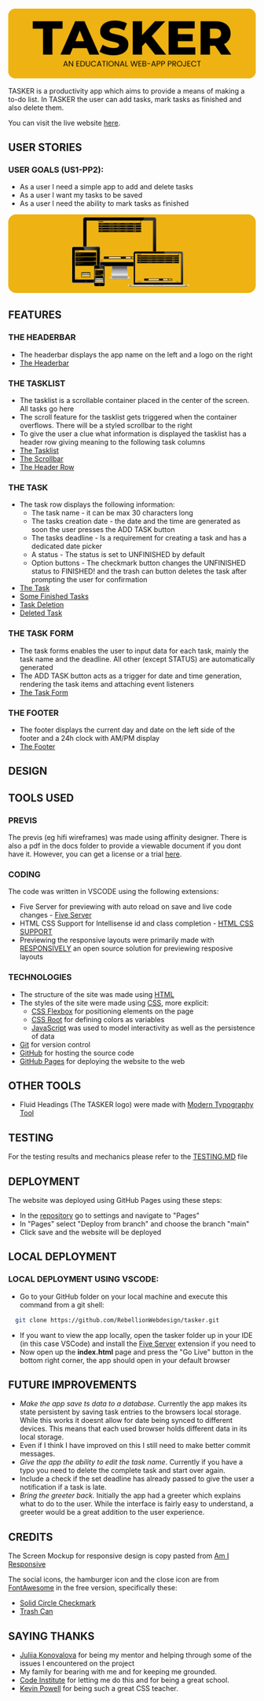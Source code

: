 ![readme header image](docs/readme-images/tasker-readme-header.png)

TASKER is a productivity app which aims to provide a means of making a to-do list. In TASKER the user can add tasks, mark tasks as finished and also delete them.

You can visit the live website [here](https://rebellionwebdesign.github.io/tasker/).

## USER STORIES

### USER GOALS (US1-PP2):

- As a user I need a simple app to add and delete tasks
- As a user I want my tasks to be saved
- As a user I need the ability to mark tasks as finished

![Am I responsive result](docs/readme-images/tasker-amiresponsive.png)

## FEATURES

### THE HEADERBAR

- The headerbar displays the app name on the left and a logo on the right
- [The Headerbar](docs/readme-images/tasker-headerbar.png)

### THE TASKLIST

- The tasklist is a scrollable container placed in the center of the screen. All tasks go here
- The scroll feature for the tasklist gets triggered when the container overflows. There will be a styled scrollbar to the right
- To give the user a clue what information is displayed the tasklist has a header row giving meaning to the following task columns
- [The Tasklist](docs/readme-images/tasker-task-list.png)
- [The Scrollbar](docs/readme-images/tasker-task-list-scrollbar.png)
- [The Header Row](docs/readme-images/tasker-task-list-header-row.png)

### THE TASK

- The task row displays the following information:
  - The task name - it can be max 30 characters long
  - The tasks creation date - the date and the time are generated as soon the user presses the ADD TASK button
  - The tasks deadline - Is a requirement for creating a task and has a dedicated date picker
  - A status - The status is set to UNFINISHED by default
  - Option buttons - The checkmark button changes the UNFINISHED status to FINISHED! and the trash can button deletes the task after prompting the user for confirmation
- [The Task](docs/readme-images/tasker-task-list-task.png)
- [Some Finished Tasks](docs/readme-images/tasker-task-list-finished.png)
- [Task Deletion](docs/readme-images/tasker-task-list-delete.png)
- [Deleted Task](docs/readme-images/tasker-task-list-deleted.png)

### THE TASK FORM

- The task forms enables the user to input data for each task, mainly the task name and the deadline. All other (except STATUS) are automatically generated
- The ADD TASK button acts as a trigger for date and time generation, rendering the task items and attaching event listeners 
- [The Task Form](docs/readme-images/tasker-task-form.png)

### THE FOOTER

- The footer displays the current day and date on the left side of the footer and a 24h clock with AM/PM display
- [The Footer](docs/readme-images/tasker-footer.png)

## DESIGN

## TOOLS USED
### PREVIS

The previs (eg hifi wireframes) was made using affinity designer. There is also a pdf in the docs folder to provide a viewable document if you dont have it. However, you can get a license or a trial [here](https://affinity.serif.com/en/designer/).

### CODING

The code was written in VSCODE using the following extensions:

- Five Server for previewing with auto reload on save and live code changes - [Five Server](https://marketplace.visualstudio.com/items?itemName=yandeu.five-server)
- HTML CSS Support for Intellisense id and class completion - [HTML CSS SUPPORT](https://marketplace.visualstudio.com/items?itemName=ecmel.vscode-html-css)
- Previewing the responsive layouts were primarily made with [RESPONSIVELY](https://responsively.app/) an open source solution for previewing resposive layouts

### TECHNOLOGIES

- The structure of the site was made using [HTML](https://developer.mozilla.org/en-US/docs/Web/HTML?retiredLocale=de)
- The styles of the site were made using [CSS](https://developer.mozilla.org/en-US/docs/Web/CSS?retiredLocale=en), more explicit:
  - [CSS Flexbox](https://developer.mozilla.org/en-US/docs/Web/CSS/CSS_flexible_box_layout) for positioning elements on the page
  - [CSS Root](https://developer.mozilla.org/en-US/docs/Web/CSS/:root?retiredLocale=en) for defining colors as variables
  - [JavaScript](https://developer.mozilla.org/en-US/docs/Web/JavaScript?retiredLocale=de) was used to model interactivity as well as the persistence of data
- [Git](https://git-scm.com/) for version control
- [GitHub](https://github.com/) for hosting the source code
- [GitHub Pages](https://pages.github.com/) for deploying the website to the web

## OTHER TOOLS

- Fluid Headings (The TASKER logo) were made with [Modern Typography Tool](https://modern-fluid-typography.vercel.app/)

## TESTING

For the testing results and mechanics please refer to the [TESTING.MD](https://github.com/RebellionWebdesign/tasker/blob/866f4086338f21d593d152445bd8058c7e19d97f/TESTING.MD) file

## DEPLOYMENT

The website was deployed using GitHub Pages using these steps:

- In the [repository](https://github.com/RebellionWebdesign/tasker) go to settings and navigate to "Pages"
- In "Pages" select "Deploy from branch" and choose the branch "main"
- Click save and the website will be deployed

## LOCAL DEPLOYMENT

### LOCAL DEPLOYMENT USING VSCODE:

- Go to your GitHub folder on your local machine and execute this command from a git shell:  
```bash
  git clone https://github.com/RebellionWebdesign/tasker.git
```
- If you want to view the app locally, open the tasker folder up in your IDE (in this case VSCode) and install the [Five Server](https://marketplace.visualstudio.com/items?itemName=yandeu.five-server) extension if you need to
- Now open up the **index.html** page and press the "Go Live" button in the bottom right corner, the app should open in your default browser

## FUTURE IMPROVEMENTS

- *Make the app save ts data to a database.* Currently the app makes its state persistent by saving task entries to the browsers local storage. While this works it doesnt allow for date being synced to different devices. This means that each used browser holds different data in its local storage.
- Even if I think I have improved on this I still need to make better commit messages.
- *Give the app the ability to edit the task name*. Currently if you have a typo you need to delete the complete task and start over again.
- Include a check if the set deadline has already passed to give the user a notification if a task is late.
- *Bring the greeter back.* Initially the app had a greeter which explains what to do to the user. While the interface is fairly easy to understand, a greeter would be a great addition to the user experience.

## CREDITS

The Screen Mockup for responsive design is copy pasted from [Am I Responsive](https://ui.dev/amiresponsive)

The social icons, the hamburger icon and the close icon are from [FontAwesome](https://fontawesome.com/) in the free version, specifically these:

- [Solid Circle Checkmark](https://fontawesome.com/icons/circle-check?f=classic&s=solid)
- [Trash Can](https://fontawesome.com/icons/trash?f=classic&s=solid)

## SAYING THANKS

- [Juliia Konovalova](https://github.com/IuliiaKonovalova) for being my mentor and helping through some of the issues I encountered on the project
- My family for bearing with me and for keeping me grounded.
- [Code Institute](https://codeinstitute.net/de/) for letting me do this and for being a great school.
- [Kevin Powell](https://www.youtube.com/@KevinPowell) for being such a great CSS teacher.
